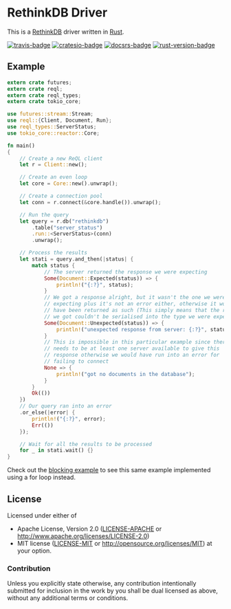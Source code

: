 # RethinkDB Driver

This is a [RethinkDB] driver written in [Rust].

[![travis-badge][]][travis] [![cratesio-badge][]][cratesio] [![docsrs-badge][]][docsrs] [![rust-version-badge][]][rust-version]

## Example

```rust
extern crate futures;
extern crate reql;
extern crate reql_types;
extern crate tokio_core;

use futures::stream::Stream;
use reql::{Client, Document, Run};
use reql_types::ServerStatus;
use tokio_core::reactor::Core;

fn main()
{
    // Create a new ReQL client
    let r = Client::new();

    // Create an even loop
    let core = Core::new().unwrap();

    // Create a connection pool
    let conn = r.connect(&core.handle()).unwrap();

    // Run the query
    let query = r.db("rethinkdb")
        .table("server_status")
        .run::<ServerStatus>(conn)
        .unwrap();

    // Process the results
    let stati = query.and_then(|status| {
        match status {
            // The server returned the response we were expecting
            Some(Document::Expected(status)) => {
                println!("{:?}", status);
            }
            // We got a response alright, but it wasn't the one we were
            // expecting plus it's not an error either, otherwise it would
            // have been returned as such (This simply means that the response
            // we got couldn't be serialised into the type we were expecting)
            Some(Document::Unexpected(status)) => {
                println!("unexpected response from server: {:?}", status);
            }
            // This is impossible in this particular example since there
            // needs to be at least one server available to give this
            // response otherwise we would have run into an error for
            // failing to connect
            None => {
                println!("got no documents in the database");
            }
        }
        Ok(())
    })
    // Our query ran into an error
    .or_else(|error| {
        println!("{:?}", error);
        Err(())
    });

    // Wait for all the results to be processed
    for _ in stati.wait() {}
}
```

Check out the [blocking example] to see this same example implemented using a for loop instead.

## License

Licensed under either of
* Apache License, Version 2.0 ([LICENSE-APACHE](LICENSE-APACHE) or http://www.apache.org/licenses/LICENSE-2.0)
* MIT license ([LICENSE-MIT](LICENSE-MIT) or http://opensource.org/licenses/MIT)
at your option.

### Contribution

Unless you explicitly state otherwise, any contribution intentionally submitted
for inclusion in the work by you shall be dual licensed as above, without any
additional terms or conditions.

[RethinkDB]: https://www.rethinkdb.com
[Rust]: https://www.rust-lang.org
[travis-badge]: https://travis-ci.org/rust-rethinkdb/reql.svg?branch=master
[travis]: https://travis-ci.org/rust-rethinkdb/reql
[cratesio-badge]: https://img.shields.io/crates/v/reql.svg
[cratesio]: https://crates.io/crates/reql
[docsrs-badge]: https://docs.rs/reql/badge.svg
[docsrs]: https://docs.rs/reql
[rust-version-badge]: https://img.shields.io/badge/rust-1.17+-blue.svg
[rust-version]: .travis.yml#L7
[blocking example]: https://github.com/rust-rethinkdb/reql/blob/master/examples/blocking.rs
